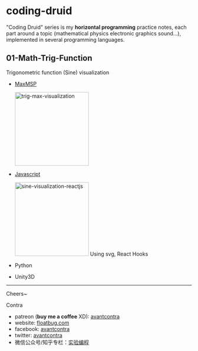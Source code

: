 # coding-druid
"Coding Druid" series is my **horizontal programming** practice notes, each part around a topic (mathematical physics electronic graphics sound...), implemented in several programming languages.

## 01-Math-Trig-Function
Trigonometric function (Sine) visualization

- [MaxMSP](https://github.com/avantcontra/coding-druid/tree/master/01-Math-Trig-Function/maxmsp)

    <img src="http://floatcc.intplusplus.org/trig-max-visualization.gif" alt="trig-max-visualization" width="200">

- [Javascript](https://github.com/avantcontra/coding-druid/tree/master/01-Math-Trig-Function/sine-js-react)

    <img src="http://floatcc.intplusplus.org/sine-visualization-reactjs.gif" alt="sine-visualization-reactjs" width="200">
    Using svg, React Hooks

- Python
- Unity3D

----


Cheers~

Contra

- patreon (**buy me a coffee** XD): [avantcontra](https://www.patreon.com/avantcontra)
- website: [floatbug.com](https://www.floatbug.com)
- facebook: [avantcontra](https://facebook.com/avantcontra)
- twitter: [avantcontra](https://twitter.com/avantcontra)
- 微信公众号/知乎专栏：[实验编程](https://zhuanlan.zhihu.com/floatlab)


